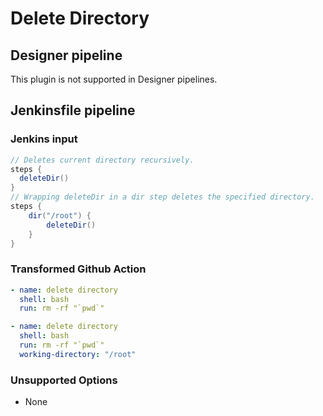 # Delete Directory

## Designer pipeline

This plugin is not supported in Designer pipelines.

## Jenkinsfile pipeline

### Jenkins input

```groovy
// Deletes current directory recursively.
steps {
  deleteDir()
}
// Wrapping deleteDir in a dir step deletes the specified directory.
steps {
    dir("/root") {
        deleteDir()
    }
}

```

### Transformed Github Action

```yaml
- name: delete directory
  shell: bash
  run: rm -rf "`pwd`"
```

```yaml
- name: delete directory
  shell: bash
  run: rm -rf "`pwd`"
  working-directory: "/root"
```

### Unsupported Options

- None
